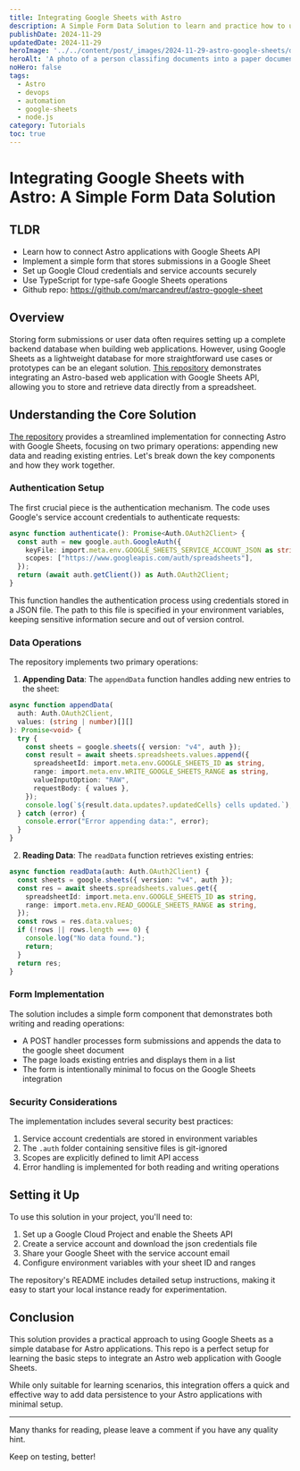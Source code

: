 ```yaml
---
title: Integrating Google Sheets with Astro
description: A Simple Form Data Solution to learn and practice how to use Google Sheets as the backend for Astro web applications. For example to store simple forms data like contact forms or Call To Actions. 
publishDate: 2024-11-29
updatedDate: 2024-11-29
heroImage: '../../content/post/_images/2024-11-29-astro-google-sheets/documents-folder.jpg'
heroAlt: 'A photo of a person classifing documents into a paper documents folder.'
noHero: false
tags:
  - Astro
  - devops
  - automation
  - google-sheets
  - node.js
category: Tutorials
toc: true
---
```


# Integrating Google Sheets with Astro: A Simple Form Data Solution

## TLDR
- Learn how to connect Astro applications with Google Sheets API
- Implement a simple form that stores submissions in a Google Sheet
- Set up Google Cloud credentials and service accounts securely
- Use TypeScript for type-safe Google Sheets operations
- Github repo: https://github.com/marcandreuf/astro-google-sheet

## Overview
Storing form submissions or user data often requires setting up a complete backend database when building web applications. However, using Google Sheets as a lightweight database for more straightforward use cases or prototypes can be an elegant solution. [This repository](https://github.com/marcandreuf/astro-google-sheet) demonstrates integrating an Astro-based web application with Google Sheets API, allowing you to store and retrieve data directly from a spreadsheet.

## Understanding the Core Solution
[The repository](https://github.com/marcandreuf/astro-google-sheet) provides a streamlined implementation for connecting Astro with Google Sheets, focusing on two primary operations: appending new data and reading existing entries. Let's break down the key components and how they work together.

### Authentication Setup
The first crucial piece is the authentication mechanism. The code uses Google's service account credentials to authenticate requests:

```typescript
async function authenticate(): Promise<Auth.OAuth2Client> {
  const auth = new google.auth.GoogleAuth({
    keyFile: import.meta.env.GOOGLE_SHEETS_SERVICE_ACCOUNT_JSON as string,
    scopes: ["https://www.googleapis.com/auth/spreadsheets"],
  });
  return (await auth.getClient()) as Auth.OAuth2Client;
}
```

This function handles the authentication process using credentials stored in a JSON file. The path to this file is specified in your environment variables, keeping sensitive information secure and out of version control.

### Data Operations
The repository implements two primary operations:

1. **Appending Data**: The `appendData` function handles adding new entries to the sheet:
```typescript
async function appendData(
  auth: Auth.OAuth2Client,
  values: (string | number)[][]
): Promise<void> {
  try {
    const sheets = google.sheets({ version: "v4", auth });
    const result = await sheets.spreadsheets.values.append({
      spreadsheetId: import.meta.env.GOOGLE_SHEETS_ID as string,
      range: import.meta.env.WRITE_GOOGLE_SHEETS_RANGE as string,
      valueInputOption: "RAW",
      requestBody: { values },
    });
    console.log(`${result.data.updates?.updatedCells} cells updated.`);
  } catch (error) {
    console.error("Error appending data:", error);
  }
}
```

2. **Reading Data**: The `readData` function retrieves existing entries:
```typescript
async function readData(auth: Auth.OAuth2Client) {
  const sheets = google.sheets({ version: "v4", auth });
  const res = await sheets.spreadsheets.values.get({
    spreadsheetId: import.meta.env.GOOGLE_SHEETS_ID as string,
    range: import.meta.env.READ_GOOGLE_SHEETS_RANGE as string,
  });
  const rows = res.data.values;
  if (!rows || rows.length === 0) {
    console.log("No data found.");
    return;
  }
  return res;
}
```

### Form Implementation
The solution includes a simple form component that demonstrates both writing and reading operations:

- A POST handler processes form submissions and appends the data to the google sheet document
- The page loads existing entries and displays them in a list
- The form is intentionally minimal to focus on the Google Sheets integration

### Security Considerations
The implementation includes several security best practices:

1. Service account credentials are stored in environment variables
2. The `.auth` folder containing sensitive files is git-ignored
3. Scopes are explicitly defined to limit API access
4. Error handling is implemented for both reading and writing operations



## Setting it Up

To use this solution in your project, you'll need to:

1. Set up a Google Cloud Project and enable the Sheets API
2. Create a service account and download the json credentials file
3. Share your Google Sheet with the service account email
4. Configure environment variables with your sheet ID and ranges


The repository's README includes detailed setup instructions, making it easy to start your local instance ready for experimentation.


## Conclusion

This solution provides a practical approach to using Google Sheets as a simple database for Astro applications. This repo is a perfect setup for learning the basic steps to integrate an Astro web application with Google Sheets.

While only suitable for learning scenarios, this integration offers a quick and effective way to add data persistence to your Astro applications with minimal setup. 

------
Many thanks for reading, please leave a comment if you have any quality hint.

Keep on testing, better!
